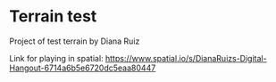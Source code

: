 # Terrain test

Project of test terrain by Diana Ruiz

Link for playing in spatial: https://www.spatial.io/s/DianaRuizs-Digital-Hangout-6714a6b5e6720dc5eaa80447
